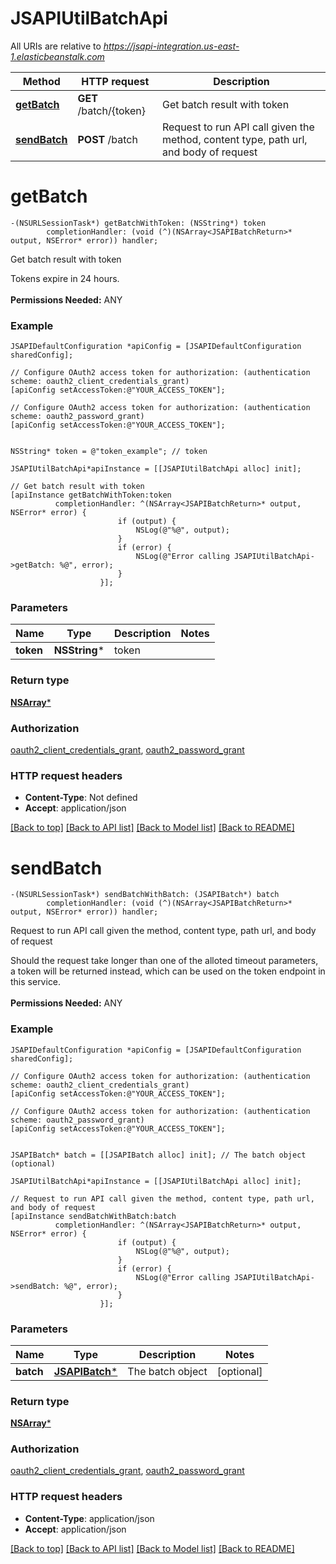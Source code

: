 # JSAPIUtilBatchApi

All URIs are relative to *https://jsapi-integration.us-east-1.elasticbeanstalk.com*

Method | HTTP request | Description
------------- | ------------- | -------------
[**getBatch**](JSAPIUtilBatchApi.md#getbatch) | **GET** /batch/{token} | Get batch result with token
[**sendBatch**](JSAPIUtilBatchApi.md#sendbatch) | **POST** /batch | Request to run API call given the method, content type, path url, and body of request


# **getBatch**
```objc
-(NSURLSessionTask*) getBatchWithToken: (NSString*) token
        completionHandler: (void (^)(NSArray<JSAPIBatchReturn>* output, NSError* error)) handler;
```

Get batch result with token

Tokens expire in 24 hours. <br><br><b>Permissions Needed:</b> ANY

### Example 
```objc
JSAPIDefaultConfiguration *apiConfig = [JSAPIDefaultConfiguration sharedConfig];

// Configure OAuth2 access token for authorization: (authentication scheme: oauth2_client_credentials_grant)
[apiConfig setAccessToken:@"YOUR_ACCESS_TOKEN"];

// Configure OAuth2 access token for authorization: (authentication scheme: oauth2_password_grant)
[apiConfig setAccessToken:@"YOUR_ACCESS_TOKEN"];


NSString* token = @"token_example"; // token

JSAPIUtilBatchApi*apiInstance = [[JSAPIUtilBatchApi alloc] init];

// Get batch result with token
[apiInstance getBatchWithToken:token
          completionHandler: ^(NSArray<JSAPIBatchReturn>* output, NSError* error) {
                        if (output) {
                            NSLog(@"%@", output);
                        }
                        if (error) {
                            NSLog(@"Error calling JSAPIUtilBatchApi->getBatch: %@", error);
                        }
                    }];
```

### Parameters

Name | Type | Description  | Notes
------------- | ------------- | ------------- | -------------
 **token** | **NSString***| token | 

### Return type

[**NSArray<JSAPIBatchReturn>***](JSAPIBatchReturn.md)

### Authorization

[oauth2_client_credentials_grant](../README.md#oauth2_client_credentials_grant), [oauth2_password_grant](../README.md#oauth2_password_grant)

### HTTP request headers

 - **Content-Type**: Not defined
 - **Accept**: application/json

[[Back to top]](#) [[Back to API list]](../README.md#documentation-for-api-endpoints) [[Back to Model list]](../README.md#documentation-for-models) [[Back to README]](../README.md)

# **sendBatch**
```objc
-(NSURLSessionTask*) sendBatchWithBatch: (JSAPIBatch*) batch
        completionHandler: (void (^)(NSArray<JSAPIBatchReturn>* output, NSError* error)) handler;
```

Request to run API call given the method, content type, path url, and body of request

Should the request take longer than one of the alloted timeout parameters, a token will be returned instead, which can be used on the token endpoint in this service. <br><br><b>Permissions Needed:</b> ANY

### Example 
```objc
JSAPIDefaultConfiguration *apiConfig = [JSAPIDefaultConfiguration sharedConfig];

// Configure OAuth2 access token for authorization: (authentication scheme: oauth2_client_credentials_grant)
[apiConfig setAccessToken:@"YOUR_ACCESS_TOKEN"];

// Configure OAuth2 access token for authorization: (authentication scheme: oauth2_password_grant)
[apiConfig setAccessToken:@"YOUR_ACCESS_TOKEN"];


JSAPIBatch* batch = [[JSAPIBatch alloc] init]; // The batch object (optional)

JSAPIUtilBatchApi*apiInstance = [[JSAPIUtilBatchApi alloc] init];

// Request to run API call given the method, content type, path url, and body of request
[apiInstance sendBatchWithBatch:batch
          completionHandler: ^(NSArray<JSAPIBatchReturn>* output, NSError* error) {
                        if (output) {
                            NSLog(@"%@", output);
                        }
                        if (error) {
                            NSLog(@"Error calling JSAPIUtilBatchApi->sendBatch: %@", error);
                        }
                    }];
```

### Parameters

Name | Type | Description  | Notes
------------- | ------------- | ------------- | -------------
 **batch** | [**JSAPIBatch***](JSAPIBatch.md)| The batch object | [optional] 

### Return type

[**NSArray<JSAPIBatchReturn>***](JSAPIBatchReturn.md)

### Authorization

[oauth2_client_credentials_grant](../README.md#oauth2_client_credentials_grant), [oauth2_password_grant](../README.md#oauth2_password_grant)

### HTTP request headers

 - **Content-Type**: application/json
 - **Accept**: application/json

[[Back to top]](#) [[Back to API list]](../README.md#documentation-for-api-endpoints) [[Back to Model list]](../README.md#documentation-for-models) [[Back to README]](../README.md)

